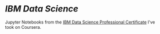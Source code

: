 # <em>IBM Data Science</em>
Jupyter Notebooks from the [IBM Data Science Professional Certificate](https://www.coursera.org/professional-certificates/ibm-data-science) I've took on Coursera. 
